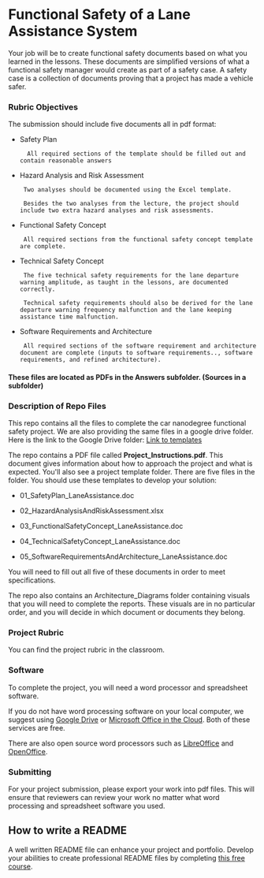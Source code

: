 # Functional Safety of a Lane Assistance System



Your job will be to create functional safety documents based on what you learned in the lessons. These documents are simplified versions of what a functional safety manager would create as part of a safety case. A safety case is a collection of documents proving that a project has made a vehicle safer.


### Rubric Objectives

The submission should include five documents all in pdf format:

* Safety Plan

        All required sections of the template should be filled out and contain reasonable answers


* Hazard Analysis and Risk Assessment
       
       Two analyses should be documented using the Excel template.

       Besides the two analyses from the lecture, the project should include two extra hazard analyses and risk assessments. 
       
       
* Functional Safety Concept

       All required sections from the functional safety concept template are complete.


* Technical Safety Concept

       The five technical safety requirements for the lane departure warning amplitude, as taught in the lessons, are documented correctly.

       Technical safety requirements should also be derived for the lane departure warning frequency malfunction and the lane keeping assistance time malfunction.


* Software Requirements and Architecture

       All required sections of the software requirement and architecture document are complete (inputs to software requirements.., software requirements, and refined architecture).


#### These files are located as PDFs in the Answers subfolder. (Sources in a subfolder)





### Description of Repo Files

This repo contains all the files to complete the car nanodegree functional safety project. We are also providing the same files in a google drive folder. Here is the link to the Google Drive folder: [Link to templates](https://drive.google.com/open?id=0ByaZfGJuntGTQWRpNUpuNVVGNlU)


The repo contains a PDF file called **Project_Instructions.pdf**. This document gives information about how to approach the project and what is expected. You'll also see a project template folder. There are five files in the folder. You should use these templates to develop your solution:


* 01_SafetyPlan_LaneAssistance.doc

* 02_HazardAnalysisAndRiskAssessment.xlsx

* 03_FunctionalSafetyConcept_LaneAssistance.doc

* 04_TechnicalSafetyConcept_LaneAssistance.doc

* 05_SoftwareRequirementsAndArchitecture_LaneAssistance.doc

You will need to fill out all five of these documents in order to meet specifications.  

The repo also contains an Architecture_Diagrams folder containing visuals that you will need to complete the reports. These visuals are in no particular order, and you will decide in which document or documents they belong.


### Project Rubric
You can find the project rubric in the classroom. 


### Software

To complete the project, you will need a word processor and spreadsheet software.

If you do not have word processing software on your local computer, we suggest using [Google Drive](https://drive.google.com) or [Microsoft Office in the Cloud](https://www.office.com/). Both of these services are free. 

There are also open source word processors such as [LibreOffice](https://www.libreoffice.org/]) and [OpenOffice](https://www.openoffice.org).


### Submitting
For your project submission, please export your work into pdf files. This will ensure that reviewers can review your work no matter what word processing and spreadsheet software you used.

## How to write a README
A well written README file can enhance your project and portfolio.  Develop your abilities to create professional README files by completing [this free course](https://www.udacity.com/course/writing-readmes--ud777).

